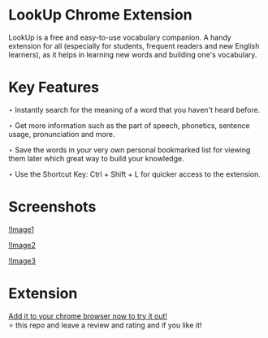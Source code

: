 # LookUp Chrome Extension

LookUp is a free and easy-to-use vocabulary companion. A handy extension for all (especially for students, frequent readers and new English learners), as it helps in learning new words and building one's vocabulary.

# Key Features

⋆ Instantly search for the meaning of a word that you haven't heard before.

⋆ Get more information such as the part of speech, phonetics, sentence usage, 
   pronunciation and more.

⋆ Save the words in your very own personal bookmarked list for viewing them later which 
   great way to build your knowledge. 

⋆ Use the Shortcut Key: Ctrl + Shift + L for quicker access to the extension.

# Screenshots

[!Image1](images/screenshot1.png)  

[!Image2](images/screenshot2.png)  

[!Image3](images/screenshot3.png)  

# Extension

[Add it to your chrome browser now to try it out!](https://chrome.google.com/webstore/detail/lookup/lamkbakfmcoaibacdbpgejffopbhhpgn?hl=en)  
⭐ this repo and leave a review and rating and if you like it!


